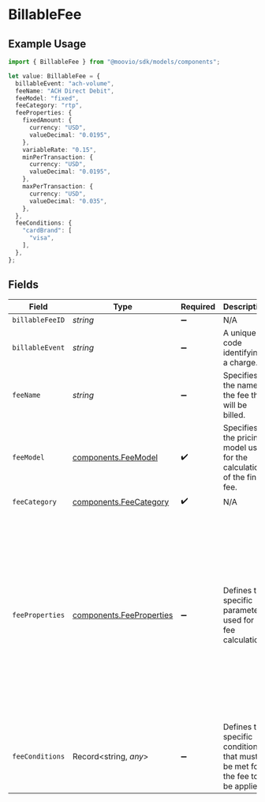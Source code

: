 # BillableFee

## Example Usage

```typescript
import { BillableFee } from "@moovio/sdk/models/components";

let value: BillableFee = {
  billableEvent: "ach-volume",
  feeName: "ACH Direct Debit",
  feeModel: "fixed",
  feeCategory: "rtp",
  feeProperties: {
    fixedAmount: {
      currency: "USD",
      valueDecimal: "0.0195",
    },
    variableRate: "0.15",
    minPerTransaction: {
      currency: "USD",
      valueDecimal: "0.0195",
    },
    maxPerTransaction: {
      currency: "USD",
      valueDecimal: "0.035",
    },
  },
  feeConditions: {
    "cardBrand": [
      "visa",
    ],
  },
};
```

## Fields

| Field                                                                                                                                                                                                                                 | Type                                                                                                                                                                                                                                  | Required                                                                                                                                                                                                                              | Description                                                                                                                                                                                                                           | Example                                                                                                                                                                                                                               |
| ------------------------------------------------------------------------------------------------------------------------------------------------------------------------------------------------------------------------------------- | ------------------------------------------------------------------------------------------------------------------------------------------------------------------------------------------------------------------------------------- | ------------------------------------------------------------------------------------------------------------------------------------------------------------------------------------------------------------------------------------- | ------------------------------------------------------------------------------------------------------------------------------------------------------------------------------------------------------------------------------------- | ------------------------------------------------------------------------------------------------------------------------------------------------------------------------------------------------------------------------------------- |
| `billableFeeID`                                                                                                                                                                                                                       | *string*                                                                                                                                                                                                                              | :heavy_minus_sign:                                                                                                                                                                                                                    | N/A                                                                                                                                                                                                                                   |                                                                                                                                                                                                                                       |
| `billableEvent`                                                                                                                                                                                                                       | *string*                                                                                                                                                                                                                              | :heavy_minus_sign:                                                                                                                                                                                                                    | A unique code identifying a charge.                                                                                                                                                                                                   | ach-volume                                                                                                                                                                                                                            |
| `feeName`                                                                                                                                                                                                                             | *string*                                                                                                                                                                                                                              | :heavy_minus_sign:                                                                                                                                                                                                                    | Specifies the name of the fee that will be billed.                                                                                                                                                                                    | ACH Direct Debit                                                                                                                                                                                                                      |
| `feeModel`                                                                                                                                                                                                                            | [components.FeeModel](../../models/components/feemodel.md)                                                                                                                                                                            | :heavy_check_mark:                                                                                                                                                                                                                    | Specifies the pricing model used for the calculation of the final fee.                                                                                                                                                                |                                                                                                                                                                                                                                       |
| `feeCategory`                                                                                                                                                                                                                         | [components.FeeCategory](../../models/components/feecategory.md)                                                                                                                                                                      | :heavy_check_mark:                                                                                                                                                                                                                    | N/A                                                                                                                                                                                                                                   |                                                                                                                                                                                                                                       |
| `feeProperties`                                                                                                                                                                                                                       | [components.FeeProperties](../../models/components/feeproperties.md)                                                                                                                                                                  | :heavy_minus_sign:                                                                                                                                                                                                                    | Defines the specific parameters used for fee calculation.                                                                                                                                                                             | {<br/>"fixedAmount": {<br/>"currency": "USD",<br/>"valueDecimal": "0.0195"<br/>},<br/>"variableRate": "0.15",<br/>"minPerTransaction": {<br/>"currency": "USD",<br/>"valueDecimal": "0.0195"<br/>},<br/>"maxPerTransaction": {<br/>"currency": "USD",<br/>"valueDecimal": "0.035"<br/>}<br/>} |
| `feeConditions`                                                                                                                                                                                                                       | Record<string, *any*>                                                                                                                                                                                                                 | :heavy_minus_sign:                                                                                                                                                                                                                    | Defines the specific conditions that must be met for the fee to be applied.                                                                                                                                                           | {<br/>"cardBrand": [<br/>"visa"<br/>]<br/>}                                                                                                                                                                                           |